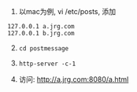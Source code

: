 1. 以mac为例, vi /etc/posts, 添加

```
127.0.0.1 a.jrg.com
127.0.0.1 b.jrg.com
```
2. `cd postmessage`

3. `http-server -c-1`

4. 访问: http://a.jrg.com:8080/a.html